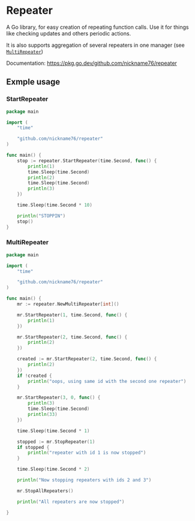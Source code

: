 # Repeater

A Go library, for easy creation of repeating function calls. Use it for things like checking updates and others periodic actions.

It is also supports aggregation of several repeaters in one manager (see [`MultiRepeater`](#multirepeater)) 

Documentation: https://pkg.go.dev/github.com/nickname76/repeater

## Exmple usage

### StartRepeater

```Go
package main

import (
	"time"

	"github.com/nickname76/repeater"
)

func main() {
	stop := repeater.StartRepeater(time.Second, func() {
		println(1)
		time.Sleep(time.Second)
		println(2)
		time.Sleep(time.Second)
		println(3)
	})

	time.Sleep(time.Second * 10)

	println("STOPPIN")
	stop()
}

```

### MultiRepeater

```Go
package main

import (
	"time"

	"github.com/nickname76/repeater"
)

func main() {
	mr := repeater.NewMultiRepeater[int]()

	mr.StartRepeater(1, time.Second, func() {
		println(1)
	})

	mr.StartRepeater(2, time.Second, func() {
		println(2)
	})

	created := mr.StartRepeater(2, time.Second, func() {
		println(2)
	})
	if !created {
		println("oops, using same id with the second one repeater")
	}

	mr.StartRepeater(3, 0, func() {
		println(3)
		time.Sleep(time.Second)
		println(33)
	})

	time.Sleep(time.Second * 1)

	stopped := mr.StopRepeater(1)
	if stopped {
		println("repeater with id 1 is now stopped")
	}

	time.Sleep(time.Second * 2)

	println("Now stopping repeaters with ids 2 and 3")

	mr.StopAllRepeaters()

	println("All repeaters are now stopped")

}

```
